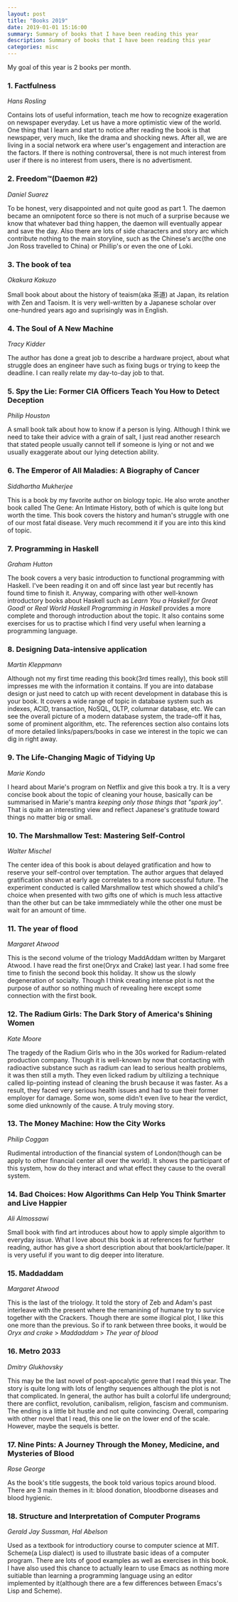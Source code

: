 ```yaml
---
layout: post
title: "Books 2019"
date: 2019-01-01 15:16:00
summary: Summary of books that I have been reading this year
description: Summary of books that I have been reading this year
categories: misc
---
```


My goal of this year is 2 books per month.

### 1. Factfulness
*Hans Rosling*

Contains lots of useful information, teach me how to recognize exageration on newspaper everyday. 
Let us have a more optimistic view of the world. 
One thing that I learn and start to notice after reading the book is that newspaper, very much, like the drama and shocking news. 
After all, we are living in a social network era where user's engagement and interaction are the factors. 
If there is nothing controversal, there is not much interest from user if there is no interest from users, there is no advertisment.

### 2. Freedom™(Daemon #2)
*Daniel Suarez*

To be honest, very disappointed and not quite good as part 1. 
The daemon became an omnipotent force so there is not much of a surprise because we know that whatever bad thing happen, the daemon will eventually appear and save the day. 
Also there are lots of side characters and story arc which contribute nothing to the main storyline, such as the Chinese's arc(the one Jon Ross travelled to China) or Phillip's or even the one of Loki.

### 3. The book of tea
*Okakura Kakuzo*

Small book about about the history of teaism(aka 茶道) at Japan, its relation with Zen and Taoism.
It is very well-written by a Japanese scholar over one-hundred years ago and suprisingly was in English.

### 4. The Soul of A New Machine
*Tracy Kidder*

The author has done a great job to describe a hardware project, about what struggle does an engineer have such as fixing bugs or trying to keep the deadline.
I can really relate my day-to-day job to that.

### 5. Spy the Lie: Former CIA Officers Teach You How to Detect Deception
*Philip Houston*

A small book talk about how to know if a person is lying. Although I think we need to take their advice with a grain of salt, I just read another research that stated people usually cannot tell if someone is lying or not and we usually exaggerate about our lying detection ability.

### 6. The Emperor of All Maladies: A Biography of Cancer
*Siddhartha Mukherjee*

This is a book by my favorite author on biology topic. He also wrote another book called The Gene: An Intimate History, both of which is quite long but worth the time. This book covers the history and human's struggle with one of our most fatal disease. Very much recommend it if you are into this kind of topic.

### 7. Programming in Haskell
*Graham Hutton*

The book covers a very basic introduction to functional programming with Haskell. I've been reading it on and off since last year but recently has found time to finish it.
Anyway, comparing with other well-known introductory books about Haskell such as *Learn You a Haskell for Great Good!* or *Real World Haskell* *Programming in Haskell* provides a more complete and thorough introduction about the topic. It also contains some exercises for us to practise which I find very useful when learning a programming language.

### 8. Designing Data-intensive application
*Martin Kleppmann*

Although not my first time reading this book(3rd times really), this book still impresses me with the information it contains. If you are into database design or just need to catch up with recent development in database this is your book. It covers a wide range of topic in database system such as indexes, ACID, transaction, NoSQL, OLTP, columnar database, etc. We can see the overall picture of a modern database system, the trade-off it has, some of prominent algorithm, etc. The references section also contains lots of more detailed links/papers/books in case we interest in the topic we can dig in right away.

### 9. The Life-Changing Magic of Tidying Up
*Marie Kondo*

I heard about Marie's program on Netflix and give this book a try. It is a very concise book about the topic of cleaning your house, basically can be summarised in Marie's mantra *keeping only those things that "spark joy"*. That is quite an interesting view and reflect Japanese's gratitude toward things no matter big or small.

### 10. The Marshmallow Test: Mastering Self-Control
*Walter Mischel*

The center idea of this book is about delayed gratification and how to reserve your self-control over temptation. The author argues that delayed gratification shown at early age correlates to a more successful future. The experiment conducted is called Marshmallow test which showed a child's choice when presented with two gifts one of which is much less attactive than the other but can be take immmediately while the other one must be wait for an amount of time.

### 11. The year of flood
*Margaret Atwood*

This is the second volume of the triology MaddAddam written by Margaret Atwood. I have read the first one(Oryx and Crake) last year. I had some free time to finish the second book this holiday. It show us the slowly degeneration of socialty. Though I think creating intense plot is not the purpose of author so nothing much of revealing here except some connection with the first book.

### 12. The Radium Girls: The Dark Story of America's Shining Women
*Kate Moore*

The tragedy of the Radium Girls who in the 30s worked for Radium-related production company. Though it is well-known by now that contacting with radioactive substance such as radium can lead to serious health problems, it was then still a myth. They even licked radium by ultilizing a technique called lip-pointing instead of cleaning the brush because it was faster. As a result, they faced very serious health issues and had to sue their former employer for damage. Some won, some didn't even live to hear the verdict, some died unknownly of the cause. A truly moving story.

### 13. The Money Machine: How the City Works
*Philip Coggan*

Rudimental introduction of the financial system of London(though can be apply to other financial center all over the world). It shows the participant of this system, how do they interact and what effect they cause to the overall system.

### 14. Bad Choices: How Algorithms Can Help You Think Smarter and Live Happier
*Ali Almossawi*

Small book with find art introduces about how to apply simple algorithm to everyday issue. What I love about this book is at references for further reading, author has give a short description about that book/article/paper. It is very useful if you want to dig deeper into literature.

### 15. Maddaddam
*Margaret Atwood*

This is the last of the triology. It told the story of Zeb and Adam's past interleave with the present where the remanining of humane try to survice together with the Crackers. Though there are some illogical plot, I like this one more than the previous. So if to rank between three books, it would be *Oryx and crake* > *Maddaddam* > *The year of blood*

### 16. Metro 2033
*Dmitry Glukhovsky*

This may be the last novel of post-apocalytic genre that I read this year. The story is quite long with lots of lengthy sequences although the plot is not that complicated.
In general, the author has built a colorful life underground; there are conflict, revolution, canibalism, religion, fascism and communism. The ending is a little bit hustle and not quite convincing.
Overall, comparing with other novel that I read, this one lie on the lower end of the scale. However, maybe the sequels is better.

### 17. Nine Pints: A Journey Through the Money, Medicine, and Mysteries of Blood
*Rose George*

As the book's title suggests, the book told various topics around blood. There are 3 main themes in it: blood donation, bloodborne diseases and blood hygienic.

### 18. Structure and Interpretation of Computer Programs
*Gerald Jay Sussman, Hal Abelson*

Used as a textbook for introductiory course to computer science at MIT. Scheme(a Lisp dialect) is used to illustrate basic ideas of a computer program. There are lots of good examples as well as exercises in this book. I have also used this chance to actually learn to use Emacs as nothing more suitiable than learning a programming language using an editor implemented by it(although there are a few differences between Emacs's Lisp and Scheme).
